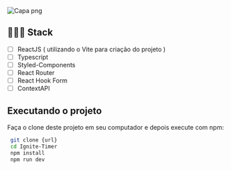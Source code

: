 ![Capa png](https://user-images.githubusercontent.com/77641643/230222623-33eff9bf-32c9-4b9e-9dcf-f7b2e4528c14.png)


## 👨🏽‍💻 Stack
-  [ ] ReactJS ( utilizando o Vite para criação do projeto )
-  [ ] Typescript
-  [ ] Styled-Components
-  [ ] React Router
-  [ ] React Hook Form
-  [ ] ContextAPI

## Executando o projeto
 Faça o clone deste projeto em seu computador e depois execute com npm: 
 
 ```bash
  git clone {url}
  cd Ignite-Timer
  npm install
  npm run dev
```
